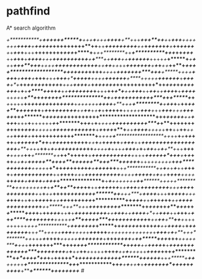 # pathfind
A* search algorithm

*+***********+*******++++**+***+*****+****+++****+****+++*****+++**+***+**+*++****+*++**++****+*+*********+**+**+******+***+*++++**+******++++****+****************+**++**++***++++++****+**+******+**++****++*******++++************++**+++**++*****+*++++*+*+******+*****+**+*+++******+**+*+*********++*******+**+++******+++************++**+++***********+**+**+*****+****+**+*++********+*+**************************+**********+*****+********+***********+********+****+***+****+*********++***+*******++****+*******+*+*++*******+*++******++**+************+****++++***+*******+****+**+*****++*******++*+****++*******++***+**+**++***++++*+*******+*****+*******+**+**+*+****+*+**********+**+**********+*********+****+++*+***********+**+++++**+***++*****+*+*********+*****++*******+***+****++*++********+*****+*********+++*+**+****+****+*+****+*+***+****+**+**********+**+++********************++*++************+++*+**********+++*********+*+*+*+**********+****+*++**+++*****+++*******+*****+*+++****+++*+***+****++**+******+***+****+****+***+*+*+***+***********+******+**+*******++*+*++***+*+**++**********+*+*+****++*+***+****++**+++****++*******+*++******+***+********+*****++*+***+*+*****++****++*+****++*************+************+*++*+*****++**+************+*****+++*****+*****************+*************++++***+*+***+**********+++++******+**++******++*+********+*+******++*****+***************+*+*+++**++*********+**+**+**************+****+*****+*****++*********+*****+*+**********+****+**********+******************+*+****+***+*+****+++**++********+*+*****+*+****++*+***++**********+*+*********+*+******++**+*+**+************+*+*+*****+*****++*++*+*******+**+*+**********++********+*****+*****+***+**************++****+**********++++*+*++*****+*****+**********+**+*****+*+*******+*****+*******+***+*++++************+**+*****************+*****+*****+*********+***+*******+***************+*********+*****++++***+*++****++++*****++**+*****+***+**+*++****+********+****+********+*****+******+**+******+**+**********++*+**+*+*+************++***+**+****+*****+***++*********+****++*******+************+**+*****++****+******+***+*+******+*****+**+*+*+++**++*+++*********+***+*+***+*++***+***************+**+*********+**+**+********************+*++****+*+***************++*+*******+**************++*+*+***+**+***********++++****++******+**++*******************+********++*********+************+***********+++***++********+*****+*+*+**+++**+**++++++*****+***+*******++*****+***+**+**+***+*+*+****+**********++****+********++++******++*****+*+**+****+**+++**++*****+*****+++**+*********++************+**********+*++*+*+*****+**************++*+****+***+******++*++*+*****+**+*******+*+*************++*+**+*******+*+*********+++**+****++*+*+*+****++****++****++******+*+++***+*****+++**+***********++**+++++*+*************++++*******************+********+*+++*****+***********************++*++**+***+***+*******+*+**********+**********+****+********++++***+**+*+*****+**+*****+*********++*+*********++********+*+*************++***************++*******+*******+***+*******++***++***+****+++***++****++********++++**+*****+++***********+*****+++**+**+*****++******+**+*+*++**++**+***+**+*********************++*+++*********++*+*************++******+*+++****+***+++*+****+******++****+***+**+***++****++****+****+**+*++****+***********+*********************+*********+****++++*********+****+*****+*******+**+*****++*+++**++**+******+++*+********+*+*++************+***************++*****+*+++***********+*****++++***+*+++**+***+*********+*++**+*****+**+******+****+*************************************+*******+***+*+***+**+++*+**++*++****++**+*******+****+*****+++**++*+****+++***+*+*++**+*+******+*************++********+**++**++*++******++*++*+**+*+********+*++***++**+*+*+******+***+*********++*++*+**********+****++*+***********++****+****+*+***+***++*********+***+****++**+*****+********************+++**+**+++++****+***************++*******+***++******+***++*+****+++++*+++++****++++**********************+*****+******+*+******+************+******+****++***+********+***++******+*+*++***++********+****+***+******+*********+**+**+*+****+**********+*+*+***+**************+****+***+****+****++++*+*+**++********++****+*++***********+**++*++++++**+***+****************+**+*+**+*+*+*******++******++****+*+**+**+*********+*********+***+*+****+**++******+******************+*+***+*****+**+*++*+***+++***************+*****++*****+*******++**+++++**+****+*+**+***++***++++***********+**++**++++**+*******+*+**+**+*+****+********++**+*+******+++**********+*************************+******++******+******+*+*+******+***++*********+*******++**+**+**+*++*++***++****++*******+++*******+*+*****++***+**************+**+*******+++****+*+*********+***********++*+*++***++****+++++*******+*****+++***+***+++*+****++*****++*+**++*+**************+**+*****+***+*++++****+**********++***********+*+*+***++*+****+++*+**+*+*******+++*+**+**++****++***+***++**+**+*********+++++*+***+++****++********+***++***+**+******+++***********+*****+*++***********++*****+*****++***+*++***+******+*******+**********+**************++*****+++**+***+*+******++*++*+**********+**+*+*+++*****+**+*+******************************++********+++*********+****++*+***++*******+*+****+*****++***+*+++*+*+++++*+++***********+*******************+++*******+*++*+***+*****++**********+*++++*******+**+**++**********+*+******++*********++*++*******+**+*****+************************+***++++*********++*********++*+**+****++*+*+*****++**+***++++*+******+*+*+++*****+******+*+++*++*+*+**+*++***+*+*************+*+*******+***+*****+******+**+****+*+********+*+*++*+**+*********+**+******++****+*++++********+***++***+******++******+***+**+++************++******++***+****++********++***+*+****++****++*+++*****+**++*+********+*+*******++******++****+*******+++**************************+*****+*++*************+***********+********+***++**++*********+*+*+*+*+****+***************+******+****++***+********++*++*+*+*++****++*+++**+++***+***+**+*+*******+****+***+*++++**+++******+***++******+******+++*++********+++***+***+++*+**********+***********+*+**+++*+**+***+**+********++++******+*+***********++*******++***+***+***************+*++*++**********+********+**+*+***+++***++*+*****+*******+***+****++***+*+*+****+**************+*+*+***********++*******+***+**+**+*+***+**+*****+**++*******+******+*++*++++*****+*+++++***+*************+********+**++*++***+++******* #
